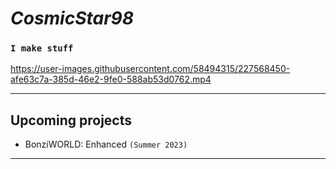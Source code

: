 # *CosmicStar98* 
### `I make stuff`




https://user-images.githubusercontent.com/58494315/227568450-afe63c7a-385d-46e2-9fe0-588ab53d0762.mp4






<hr>

## Upcoming projects
- BonziWORLD: Enhanced `(Summer 2023)`

<hr>
